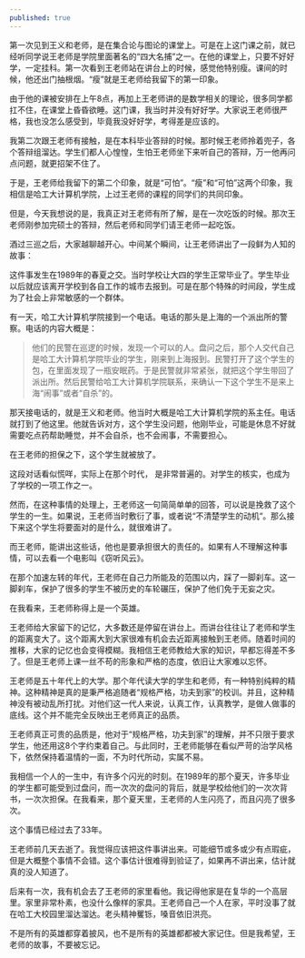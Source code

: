 ```yaml
---
published: true
---
```

第一次见到王义和老师，是在集合论与图论的课堂上。可是在上这门课之前，就已经听同学说王老师是学院里面著名的“四大名捕”之一。在他的课堂上，只要不好好学，一定挂科。第一次看到王老师站在讲台上的时候，感觉他特别瘦。课间的时候，他还出门抽根烟。“瘦”就是王老师给我留下的第一印象。

由于他的课被安排在上午8点，再加上王老师讲的是数学相关的理论，很多同学都扛不住，在课堂上昏昏欲睡。这门课，我当时并没有好好学。大家说王老师很严格，我也没怎么感受到，毕竟我没好好学，考得差是应该的。

我第二次跟王老师有接触，是在本科毕业答辩的时候。那时候王老师拎着兜子，各个答辩组溜达。学生们都人心惶惶，生怕王老师坐下来听自己的答辩，万一他再问点问题，就更招架不住了。

于是，王老师给我留下的第二个印象，就是“可怕”。“瘦”和“可怕”这两个印象，我相信是哈工大计算机学院，上过王老师的课程的同学们的共同印象。

但是，今天我想说的是，我真正对王老师有所了解，是在一次吃饭的时候。那次王老师刚参加完硕士的答辩，然后老师和同学们请王老师一起吃饭。

酒过三巡之后，大家越聊越开心。中间某个瞬间，让王老师讲出了一段鲜为人知的故事：

这件事发生在1989年的春夏之交。当时学校让大四的学生正常毕业了。学生毕业以后就应该离开学校到各自工作的城市去报到。可是在那个特殊的时间段，学生成为了社会上非常敏感的一个群体。

有一天，哈工大计算机学院接到一个电话。电话的那头是上海的一个派出所的警察。电话的内容大概是：

> 他们的民警在巡逻的时候，发现一个可以的人。盘问之后，那个人交代自己是哈工大计算机学院毕业的学生，刚来到上海报到。民警打开了这个学生的包，在里面发现了一瓶安眠药。于是民警就非常紧张，就把这个学生带回了派出所。然后民警给哈工大计算机学院联系，来确认一下这个学生不是来上海“闹事”或者“自杀”的。

那天接电话的，就是王义和老师。他当时大概是哈工大计算机学院的系主任。电话就打到了他这里。他就告诉对方，这个学生没问题，他刚毕业，可能是休息不好就需要吃点药帮助睡觉，并不会自杀，也不会闹事，不需要担心。

在王老师的担保之下，这个学生就被放了。

这段对话看似慌咩，实际上在那个时代， 是非常普遍的。对学生的核实，也成为了学校的一项工作之一。

然而，在这种事情的处理上，王老师这一句简简单单的回答，可以说是挽救了这个学生的一生。如果说，王老师当时敷衍了事，或者说“不清楚学生的动机“。那么接下来这个学生将要面对的是什么，就很难讲了。

而王老师，能讲出这些话，他也是要承担很大的责任的。如果有人不理解这种事情，可以去看一个电影叫《窃听风云》。

在那个加速左转的年代，王老师在自己力所能及的范围以内，踩了一脚刹车。这一脚刹车，保护了很多的学生不被历史的车轮碾压，保护了他们免于无妄之灾。

在我看来，王老师称得上是一个英雄。

王老师给大家留下的记忆，大多数还是停留在讲台上。而讲台往往让了老师和学生的距离变大了。这个距离大到大家很难有机会去近距离接触到王老师。随着时间的推移，大家的记忆也会变得模糊。我相信王老师教给大家的知识，早都忘得差不多了。但是王老师上课一丝不苟的形象和严格的态度，依旧让大家难以忘怀。

王老师是五十年代上的大学。那个年代读大学的学生和老师，有一种特别纯粹的精神。这种精神是真的是秉严格追随者“规格严格，功夫到家”的校训。并且，这种精神没有被动乱所打扰。对他们这一代人来说，认真工作，认真教学，是做人做事的底线。这个并不能完全反映出王老师真正的品质。

王老师真正可贵的品质是，他对于“规格严格，功夫到家”的理解，并不只限于要求学生，他还用这8个字约束着自己。与此同时，王老师能够在看似严苛的治学风格下，依然保持着温情的一面，不为时代所动，实属不易。

我相信一个人的一生中，有许多个闪光的时刻。在1989年的那个夏天，许多毕业的学生都可能受到过盘问，而一次次的盘问的背后，就是学校给他们的一次次背书，一次次担保。在我看来，那个夏天里，王老师的人生闪亮了，而且闪亮了很多次。

这个事情已经过去了33年。

王老师前几天去逝了。我觉得应该把这件事讲出来。可能细节或多或少有点瑕疵，但是大概整个事情不会错。这个事估计很难得到验证了，如果再不讲出来，估计就真的没人知道了。

后来有一次，我有机会去了王老师的家里看他。我记得他家是在复华的一个高层里。家里非常朴素，也没什么像样的家具。王老师自己一个人在家，平时没事了就在哈工大校园里溜达溜达。老头精神矍铄，嗓音依旧洪亮。

不是所有的英雄都穿着披风，也不是所有的英雄都都被大家记住。但是我希望，王老师的故事，不要被忘记。
